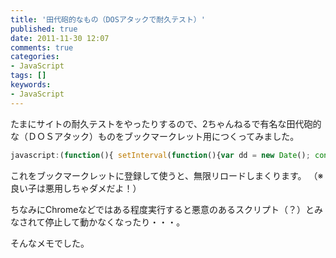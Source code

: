 ```yaml
---
title: '田代砲的なもの（DOSアタックで耐久テスト）'
published: true
date: 2011-11-30 12:07
comments: true
categories:
- JavaScript
tags: []
keywords:
- JavaScript
---
```

たまにサイトの耐久テストをやったりするので、2ちゃんねるで有名な田代砲的な（ＤＯＳアタック）ものをブックマークレット用につくってみました。

```javascript
javascript:(function(){ setInterval(function(){var dd = new Date(); console.log( dd.getUTCHours() + ":" + dd.getUTCMinutes() + ":" + dd.getUTCSeconds() ); location.reload()}, 5000) })();
```

これをブックマークレットに登録して使うと、無限リロードしまくります。
（※良い子は悪用しちゃダメだよ！）

ちなみにChromeなどではある程度実行すると悪意のあるスクリプト（？）とみなされて停止して動かなくなったり・・・。

そんなメモでした。


